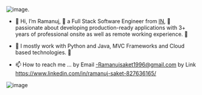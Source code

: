 ![image](https://capsule-render.vercel.app/api?type=waving&height=182&color=gradient&text=Hello%10Everybody!&reversal=false&textBg=false&fontAlign=49&animation=fadeIn&fontAlignY=45&fontColor=0000ff).

- 👋 Hi, I’m Ramanuj, 👀 a Full Stack Software Engineer from [IN](https://en.wikipedia.org/wiki/India), 🌱 passionate about developing production-ready applications with 3+ years of professional onsite as well as remote working experience. 🎯

- 💞️ I mostly work with Python and Java, MVC Frameworks and Cloud based technologies. 🚀
- 📫 How to reach me ... by Email -Ramanujsaket1996@gmail.com 
                         by Link https://www.linkedin.com/in/ramanuj-saket-827636165/
<!---
ram123-code/ram123-code is a ✨ special ✨ repository because its `README.md` (this file) appears on your GitHub profile.
You can click the Preview link to take a look at your changes.
--->
![image](https://github.com/LearnCodeWithRam/LearnCodeWithRam/assets/87684078/c1ddd944-e8b4-4ff6-bfda-0b88a2f49469)
